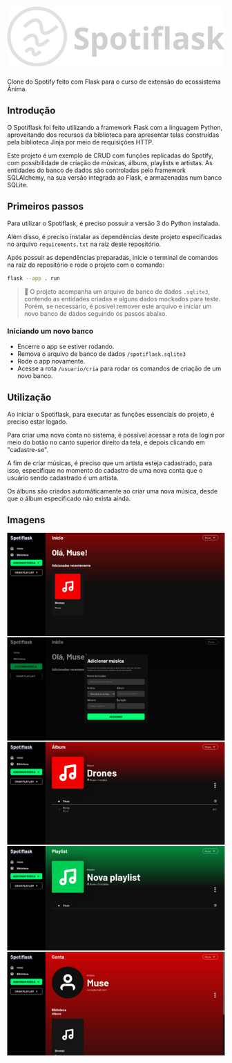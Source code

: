 # ![Início da aplicação](static/img/logo.svg)
Clone do Spotify feito com Flask para o curso de extensão do ecossistema Ânima.

## Introdução
O Spotiflask foi feito utilizando a framework Flask com a linguagem Python, aproveitando dos recursos da biblioteca para apresentar telas construídas pela biblioteca Jinja por meio de requisições HTTP.

Este projeto é um exemplo de CRUD com funções replicadas do Spotify, com possibilidade de criação de músicas, álbuns, playlists e artistas. As entidades do banco de dados são controladas pelo framework SQLAlchemy, na sua versão integrada ao Flask, e armazenadas num banco SQLite.

## Primeiros passos
Para utilizar o Spotiflask, é preciso possuir a versão 3 do Python instalada.

Além disso, é preciso instalar as dependências deste projeto especificadas no arquivo ``requirements.txt`` na raíz deste repositório.

Após possuir as dependências preparadas, inicie o terminal de comandos na raíz do repositório e rode o projeto com o comando:
```bash
flask --app . run
```

> 📘 O projeto acompanha um arquivo de banco de dados ``.sqlite3``, contendo as entidades criadas e alguns dados mockados para teste. Porém, se necessário, é posível remover este arquivo e iniciar um novo banco de dados seguindo os passos abaixo.

### Iniciando um novo banco
- Encerre o app se estiver rodando.
- Remova o arquivo de banco de dados ``/spotiflask.sqlite3``
- Rode o app novamente.
- Acesse a rota ``/usuario/cria`` para rodar os comandos de criação de um novo banco.

## Utilização
Ao iniciar o Spotiflask, para executar as funções essenciais do projeto, é preciso estar logado.

Para criar uma nova conta no sistema, é possível acessar a rota de login por meio do botão no canto superior direito da tela, e depois clicando em "cadastre-se".

A fim de criar músicas, é preciso que um artista esteja cadastrado, para isso, especifique no momento do cadastro de uma nova conta que o usuário sendo cadastrado é um artista.

Os álbuns são criados automáticamente ao criar uma nova música, desde que o álbum especificado não exista ainda.

## Imagens
![Início da aplicação](assets/inicio.png)
![Tela de criação de música](assets/adicionar_musica.png)
![Detalhes do álbum](assets/album.png)
![Detalhes da playlist](assets/playlist.png)
![Detalhes da conta](assets/conta.png)